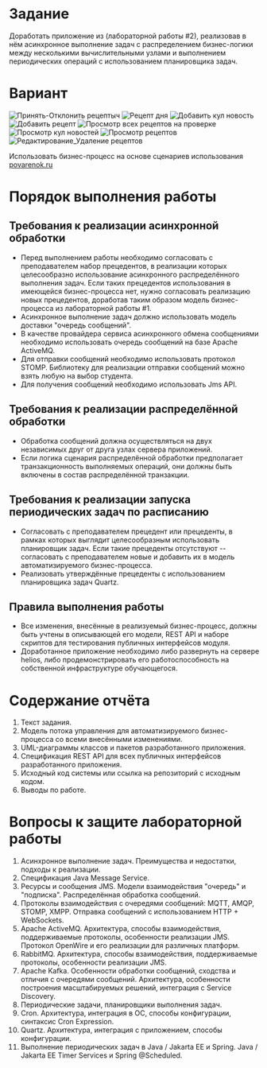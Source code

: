 # Задание

Доработать приложение из (лабораторной работы #2), реализовав в нём асинхронное выполнение задач с
распределением бизнес-логики между несколькими вычислительными узлами и выполнением периодических операций с
использованием планировщика задач.

# Вариант
![Принять-Отклонить рецептыч](https://github.com/damir2407/Business-Logic-of-Programming-Systems-Lab3/assets/70958074/4ae1d206-50e6-4b6f-bf7f-a7e71f400cc3)
![Рецепт дня](https://github.com/damir2407/Business-Logic-of-Programming-Systems-Lab3/assets/70958074/267f042e-9802-42c6-9a92-9af3a2790a07)
![Добавить кул новость](https://github.com/damir2407/Business-Logic-of-Programming-Systems-Lab3/assets/70958074/cb858869-ad31-49ef-9f64-200e7638737d)
![Добавить рецепт](https://github.com/damir2407/Business-Logic-of-Programming-Systems-Lab3/assets/70958074/711aca80-f1c0-4b79-8266-466413600fc2)
![Просмотр всех рецептов на проверке](https://github.com/damir2407/Business-Logic-of-Programming-Systems-Lab3/assets/70958074/9ba28243-5897-4f59-9d27-73aad4969304)
![Просмотр кул новостей](https://github.com/damir2407/Business-Logic-of-Programming-Systems-Lab3/assets/70958074/e5fe23f1-ef9c-4160-9969-902cc6452480)
![Просмотр рецептов](https://github.com/damir2407/Business-Logic-of-Programming-Systems-Lab3/assets/70958074/9f369312-8576-4d41-976b-17c8e7049b6a)
![Редактирование_Удаление рецептов](https://github.com/damir2407/Business-Logic-of-Programming-Systems-Lab3/assets/70958074/a9cc97e5-ba56-46a6-bb6e-cd0764d766ae)

Использовать бизнес-процесс на основе сценариев использования [povarenok.ru](https://www.povarenok.ru/)



# Порядок выполнения работы

## Требования к реализации асинхронной обработки

- Перед выполнением работы необходимо согласовать с преподавателем набор прецедентов, в реализации которых целесообразно
  использование асинхронного распределённого выполнения задач. Если таких прецедентов использования в имеющейся
  бизнес-процесса нет, нужно согласовать реализацию новых прецедентов, доработав таким образом модель бизнес-процесса из
  лабораторной работы #1.
- Асинхронное выполнение задач должно использовать модель доставки "очередь сообщений".
- В качестве провайдера сервиса асинхронного обмена сообщениями необходимо использовать очередь сообщений на базе Apache
  ActiveMQ.
- Для отправки сообщений необходимо использовать протокол STOMP. Библиотеку для реализации отправки сообщений можно
  взять любую на выбор студента.
- Для получения сообщений необходимо использовать Jms API.

## Требования к реализации распределённой обработки

- Обработка сообщений должна осуществляться на двух независимых друг от друга узлах сервера приложений.
- Если логика сценария распределённой обработки предполагает транзакционность выполняемых операций, они должны быть
  включены в состав распределённой транзакции.

## Требования к реализации запуска периодических задач по расписанию

- Согласовать с преподавателем прецедент или прецеденты, в рамках которых выглядит целесообразным использовать
  планировщик задач. Если такие прецеденты отсутствуют -- согласовать с преподавателем новые и добавить их в модель
  автоматизируемого бизнес-процесса.
- Реализовать утверждённые прецеденты с использованием планировщика задач Quartz.

## Правила выполнения работы

- Все изменения, внесённые в реализуемый бизнес-процесс, должны быть учтены в описывающей его модели, REST API и наборе
  скриптов для тестирования публичных интерфейсов модуля.
- Доработанное приложение необходимо либо развернуть на сервере helios, либо продемонстрировать его работоспособность на собственной инфраструктуре обучающегося.
 

# Содержание отчёта

1. Текст задания.
2. Модель потока управления для автоматизируемого бизнес-процесса со всеми внесёнными изменениями.
3. UML-диаграммы классов и пакетов разработанного приложения.
4. Спецификация REST API для всех публичных интерфейсов разработанного приложения.
5. Исходный код системы или ссылка на репозиторий с исходным кодом.
6. Выводы по работе.

# Вопросы к защите лабораторной работы

1. Асинхронное выполнение задач. Преимущества и недостатки, подходы к реализации.
2. Спецификация Java Message Service.
3. Ресурсы и сообщения JMS. Модели взаимодействия "очередь" и "подписка". Распределённая обработка сообщений.
4. Протоколы взаимодействия с очередями сообщений: MQTT, AMQP, STOMP, XMPP. Отправка сообщений с использованием HTTP +
   WebSockets.
5. Apache ActiveMQ. Архитектура, способы взаимодействия, поддерживаемые протоколы, особенности реализации JMS. Протокол
   OpenWire и его реализации для различных платформ.
6. RabbitMQ. Архитектура, способы взаимодействия, поддерживаемые протоколы, особенности реализации JMS.
7. Apache Kafka. Особенности обработки сообщений, сходства и отличия с очередями сообщений. Архитектура, особенности
   построения масштабируемых решений, интеграция с Service Discovery.
8. Периодические задачи, планировщики выполнения задач.
9. Cron. Архитектура, интеграция в ОС, способы конфигурации, синтаксис Cron Expression.
10. Quartz. Архитектура, интеграция с приложением, способы конфигурации.
11. Выполнение периодических задач в Java / Jakarta EE и Spring. Java / Jakarta EE Timer Services и Spring @Scheduled.
